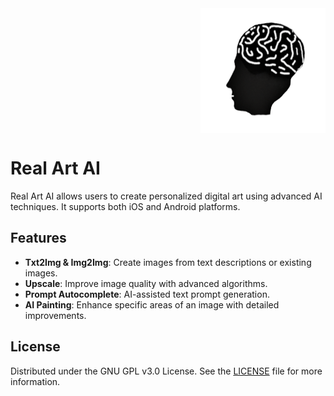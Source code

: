 <div style="display: flex; align-items: flex-start;">
  <div style="flex: 1;">
  </div>
  <div>
    <a href="https://github.com/JakeTurner616/Real-Art-AI/">
      <img align="right" width="200" height="200" src="https://github.com/JakeTurner616/Real-Art-AI/blob/main/assets/icons/brain.png?raw=true">
    </a>
  </div>
</div>

# Real Art AI

Real Art AI allows users to create personalized digital art using advanced AI techniques. It supports both iOS and Android platforms.

## Features
- **Txt2Img & Img2Img**: Create images from text descriptions or existing images.
- **Upscale**: Improve image quality with advanced algorithms.
- **Prompt Autocomplete**: AI-assisted text prompt generation.
- **AI Painting**: Enhance specific areas of an image with detailed improvements.

## License
Distributed under the GNU GPL v3.0 License. See the [LICENSE](https://github.com/JakeTurner616/Real-Art-AI/blob/main/LICENSE) file for more information.

